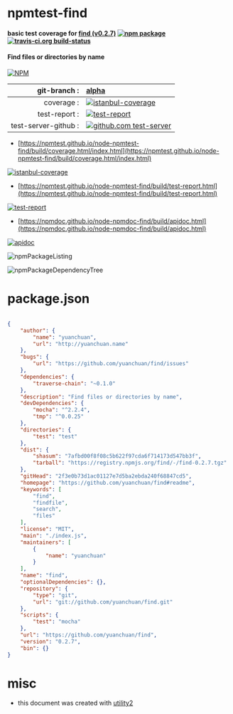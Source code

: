 # npmtest-find

#### basic test coverage for  [find (v0.2.7)](https://github.com/yuanchuan/find#readme)  [![npm package](https://img.shields.io/npm/v/npmtest-find.svg?style=flat-square)](https://www.npmjs.org/package/npmtest-find) [![travis-ci.org build-status](https://api.travis-ci.org/npmtest/node-npmtest-find.svg)](https://travis-ci.org/npmtest/node-npmtest-find)

#### Find files or directories by name

[![NPM](https://nodei.co/npm/find.png?downloads=true&downloadRank=true&stars=true)](https://www.npmjs.com/package/find)

| git-branch : | [alpha](https://github.com/npmtest/node-npmtest-find/tree/alpha)|
|--:|:--|
| coverage : | [![istanbul-coverage](https://npmtest.github.io/node-npmtest-find/build/coverage.badge.svg)](https://npmtest.github.io/node-npmtest-find/build/coverage.html/index.html)|
| test-report : | [![test-report](https://npmtest.github.io/node-npmtest-find/build/test-report.badge.svg)](https://npmtest.github.io/node-npmtest-find/build/test-report.html)|
| test-server-github : | [![github.com test-server](https://npmtest.github.io/node-npmtest-find/GitHub-Mark-32px.png)](https://npmtest.github.io/node-npmtest-find/build/app/index.html) | | build-artifacts : | [![build-artifacts](https://npmtest.github.io/node-npmtest-find/glyphicons_144_folder_open.png)](https://github.com/npmtest/node-npmtest-find/tree/gh-pages/build)|

- [https://npmtest.github.io/node-npmtest-find/build/coverage.html/index.html](https://npmtest.github.io/node-npmtest-find/build/coverage.html/index.html)

[![istanbul-coverage](https://npmtest.github.io/node-npmtest-find/build/screenCapture.buildCi.browser.%252Ftmp%252Fbuild%252Fcoverage.lib.html.png)](https://npmtest.github.io/node-npmtest-find/build/coverage.html/index.html)

- [https://npmtest.github.io/node-npmtest-find/build/test-report.html](https://npmtest.github.io/node-npmtest-find/build/test-report.html)

[![test-report](https://npmtest.github.io/node-npmtest-find/build/screenCapture.buildCi.browser.%252Ftmp%252Fbuild%252Ftest-report.html.png)](https://npmtest.github.io/node-npmtest-find/build/test-report.html)

- [https://npmdoc.github.io/node-npmdoc-find/build/apidoc.html](https://npmdoc.github.io/node-npmdoc-find/build/apidoc.html)

[![apidoc](https://npmdoc.github.io/node-npmdoc-find/build/screenCapture.buildCi.browser.%252Ftmp%252Fbuild%252Fapidoc.html.png)](https://npmdoc.github.io/node-npmdoc-find/build/apidoc.html)

![npmPackageListing](https://npmtest.github.io/node-npmtest-find/build/screenCapture.npmPackageListing.svg)

![npmPackageDependencyTree](https://npmtest.github.io/node-npmtest-find/build/screenCapture.npmPackageDependencyTree.svg)



# package.json

```json

{
    "author": {
        "name": "yuanchuan",
        "url": "http://yuanchuan.name"
    },
    "bugs": {
        "url": "https://github.com/yuanchuan/find/issues"
    },
    "dependencies": {
        "traverse-chain": "~0.1.0"
    },
    "description": "Find files or directories by name",
    "devDependencies": {
        "mocha": "^2.2.4",
        "tmp": "^0.0.25"
    },
    "directories": {
        "test": "test"
    },
    "dist": {
        "shasum": "7afbd00f8f08c5b622f97cda6f714173d547bb3f",
        "tarball": "https://registry.npmjs.org/find/-/find-0.2.7.tgz"
    },
    "gitHead": "2f3e0b73d1ac01127e7d5ba2ebda240f68847cd5",
    "homepage": "https://github.com/yuanchuan/find#readme",
    "keywords": [
        "find",
        "findfile",
        "search",
        "files"
    ],
    "license": "MIT",
    "main": "./index.js",
    "maintainers": [
        {
            "name": "yuanchuan"
        }
    ],
    "name": "find",
    "optionalDependencies": {},
    "repository": {
        "type": "git",
        "url": "git://github.com/yuanchuan/find.git"
    },
    "scripts": {
        "test": "mocha"
    },
    "url": "https://github.com/yuanchuan/find",
    "version": "0.2.7",
    "bin": {}
}
```



# misc
- this document was created with [utility2](https://github.com/kaizhu256/node-utility2)
